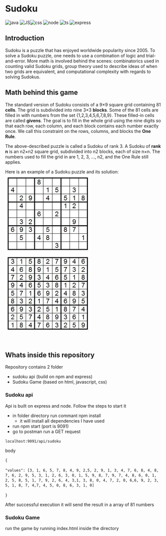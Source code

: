 # Sudoku

![java](https://img.shields.io/badge/HTML-239120?style=for-the-badge&logo=html5&logoColor=white)      ![JS](https://img.shields.io/badge/JavaScript-323330?style=for-the-badge&logo=javascript&logoColor=F7DF1E)![css](https://img.shields.io/badge/CSS-239120?&style=for-the-badge&logo=css3&logoColor=white) ![node](
https://img.shields.io/badge/Node.js-43853D?style=for-the-badge&logo=node.js&logoColor=white`) ![ts](https://img.shields.io/badge/TypeScript-007ACC?style=for-the-badge&logo=typescript&logoColor=white)  ![express](https://img.shields.io/badge/Express.js-404D59?style=for-the-badge)
<br/>
## Introduction
Sudoku is a puzzle that has enjoyed worldwide popularity since 2005. To solve a Sudoku puzzle, one needs to use a combination of logic and trial-and-error. More math is involved behind the scenes: combinatorics used in counting valid Sudoku grids, group theory used to describe ideas of when two grids are equivalent, and computational complexity with regards to solving Sudokus.

## Math behind this game
The standard version of Sudoku consists of a 9×9 square grid containing 81 **cells**. The grid is subdivided into nine 3×3 **blocks**. Some of the 81 cells are filled in with numbers from the set {1,2,3,4,5,6,7,8,9}. These filled-in cells are called **givens**. The goal is to fill in the whole grid using the nine digits so that each row, each column, and each block contains each number exactly once. We call this constraint on the rows, columns, and blocks the **One Rule**.

The above-described puzzle is called a Sudoku of rank 3. A Sudoku of  **rank n**  is an n2×n2  square grid, subdivided into n2  blocks, each of size n×n. The numbers used to fill the grid in are 1, 2, 3, ..., n2, and the One Rule still applies.

Here is an example of a Sudoku puzzle and its solution:
![Problem](https://github.com/sheshanathkumar/sudoku/blob/main/ExSudokuV.jpg?raw=true)

<br/>

## Whats inside this repository
Repository contains 2 folder
* sudoku api (build on npm and express)
* Sudoku Game (based on html, javascript, css)
### Sudoku api
Api is built on express and node.
Follow the steps to start it
* in folder directory run commant npm install 
	* it will install all dependencies I have used
* run npm start  (port is 9091)
* go to postman run a GET request
```
localhost:9091/api/sudoku
```
body
```
{

"values": [3, 1, 6, 5, 7, 8, 4, 9, 2,5, 2, 9, 1, 3, 4, 7, 6, 8, 4, 8, 7, 6, 2, 9, 5, 3, 1, 2, 6, 3, 0, 1, 5, 9, 8, 7, 9, 7, 4, 8, 6, 0, 1, 2, 5, 8, 5, 1, 7, 9, 2, 6, 4, 3,1, 3, 8, 0, 4, 7, 2, 0, 6,6, 9, 2, 3, 5, 1, 8, 7, 4,7, 4, 5, 0, 8, 6, 3, 1, 0]

}
```
After successful execution it will send the result in a array of 81 numbers
<br/>
### Sudoku Game
run the game by running index.html inside the directory

